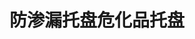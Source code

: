 ---
title: "防渗漏托盘危化品托盘"
description: "耐油品，耐化学品"
image : "images/products/leakproof/lp-main.jpg"
bg_image: "images/feature-bg.jpg"
product_categories: ["防渗漏托盘危化品托盘"]
weight: 8
type: "products"
products:
  enable: true
  items:
    - name: "防渗漏-03303306"
      specs: "尺寸:33.5*33.5*6cm | 渗漏量:4L"
      image: "images/products/leakproof/lp-03303306.jpg"
    - name: "防渗漏-04903510"
      specs: "尺寸:49*35.5*6cm | 渗漏量:12L"
      image: "images/products/leakproof/lp-04903510.jpg"
    - name: "防渗漏-06603612"
      specs: "尺寸:66*36*12cm | 渗漏量:20L"
      image: "images/products/leakproof/lp-06603612.jpg"
    - name: "防渗漏-06006015"
      specs: "尺寸:60*60*15cm | 渗漏量:65L"
      image: "images/products/leakproof/lp-06006015.jpg"
    - name: "防渗漏-06706715"
      specs: "尺寸:67*67*15cm | 渗漏量:43L"
      image: "images/products/leakproof/lp-06706715.jpg"
    - name: "防渗漏-07207216"
      specs: "尺寸:72*72*16cm | 渗漏量:28L"
      image: "images/products/leakproof/lp-07207216.jpg"
    - name: "防渗漏-12206217"
      specs: "尺寸:122*62*17cm | 渗漏量:45L"
      image: "images/products/leakproof/lp-12206217.jpg"
    - name: "防渗漏-12106110"
      specs: "尺寸:121*061*10cm | 渗漏量:35L"
      image: "images/products/leakproof/lp-12106110.jpg"
    - name: "防渗漏-12112117"
      specs: "尺寸:121*121*17cm | 渗漏量:90L"
      image: "images/products/leakproof/lp-12112117.jpg"
    - name: "防渗漏-12112117B"
      specs: "尺寸:121*121*17cm | 渗漏量:90L"
      image: "images/products/leakproof/lp-12112117B.jpg"
    - name: "防渗漏-12510516"
      specs: "尺寸:125*105*16cm | 渗漏量:80L"
      image: "images/products/leakproof/lp-12510516.jpg" 
    - name: "防渗漏-12510520"
      specs: "尺寸:125*105*20cm | 渗漏量:120L"
      image: "images/products/leakproof/lp-12510520.jpg" 
    - name: "防渗漏-12806817"
      specs: "尺寸:128*068*17cm | 渗漏量:90"
      image: "images/products/leakproof/lp-12806817.jpg"
    - name: "防渗漏-12812817"
      specs: "尺寸:128*128*17cm | 渗漏量:180"
      image: "images/products/leakproof/lp-12812817.jpg"
    - name: "防渗漏-13006815"
      specs: "尺寸:130*068*15cm | 渗漏量:80"
      image: "images/products/leakproof/lp-13006815.jpg"
    - name: "防渗漏-13006830"
      specs: "尺寸:130*068*30cm | 渗漏量:120"
      image: "images/products/leakproof/lp-13006830.jpg"
    - name: "防渗漏-13011030"
      specs: "尺寸:130*110*30cm | 渗漏量:200L"
      image: "images/products/leakproof/lp-13011030.jpg" 
    - name: "防渗漏-13013010"
      specs: "尺寸:130*130*10cm | 渗漏量:80L"
      image: "images/products/leakproof/lp-13013010.jpg" 
    - name: "防渗漏-13013015"
      specs: "尺寸:130*130*15cm | 渗漏量:120L"
      image: "images/products/leakproof/lp-13013015.jpg" 
    - name: "防渗漏-13013030"
      specs: "尺寸:130*130*30cm | 渗漏量:260L"
      image: "images/products/leakproof/lp-13013030.jpg"
    - name: "防渗漏-13813890"
      specs: "尺寸:138*138*90cm | 渗漏量:1300L"
      image: "images/products/leakproof/lp-13813890.jpg"
    - name: "防渗漏-16016070"
      specs: "尺寸:160*160*70cm | 渗漏量:1100L"
      image: "images/products/leakproof/lp-16016070.jpg"
    - name: "防渗漏-22013050"
      specs: "尺寸:220*130*50cm | 渗漏量:1100L"
      image: "images/products/leakproof/lp-22013050.jpg"
    - name: "防渗漏-22016520"
      specs: "尺寸:220*165*20cm | 渗漏量:240L"
      image: "images/products/leakproof/lp-22016520.jpg"
    
---